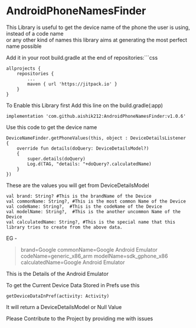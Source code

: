# AndroidPhoneNamesFinder

This Library is useful to get the device name of the phone the user is using, instead of a code
name  
or any other kind of names this library aims at generating the most perfect name possible

Add it in your root build.gradle at the end of repositories:```css

	allprojects {
		repositories {
			...
			maven { url 'https://jitpack.io' }
		}
	}

To Enable this Library first Add this line on the build.gradle(:app)

	implementation 'com.github.aishik212:AndroidPhoneNamesFinder:v1.0.6'

Use this code to get the device name

	DeviceNameFinder.getPhoneValues(this, object : DeviceDetailsListener
	{  
	    override fun details(doQuery: DeviceDetailsModel?) 
	    {  
	        super.details(doQuery)  
	        Log.d(TAG, "details: "+doQuery?.calculatedName)  
	    }  
	})

These are the values you will get from DeviceDetailsModel

	val brand: String? #This is the brandName of the Device  
	val commonName: String?, #This is the most common Name of the Device  
	val codeName: String?,  #This is the codeName of the Device
	val modelName: String?,  #This is the another uncommon Name of the Device
	val calculatedName: String?, #This is the special name that this library tries to create from the above data.

EG -
> brand=Google
> commonName=Google Android Emulator
> codeName=generic_x86_arm
> modelName=sdk_gphone_x86
> calculatedName=Google Android Emulator

This is the Details of the Android Emulator

To get the Current Device Data Stored in Prefs use this

    getDeviceDataInPref(activity: Activity)

It will return a DeviceDetailsModel or Null Value

Please Contribute to the Project by providing me with issues
